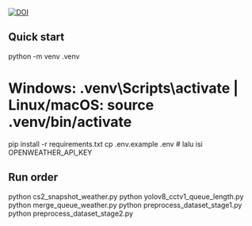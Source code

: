 [![DOI](https://zenodo.org/badge/DOI/10.5281/zenodo.17394577.svg)](https://doi.org/10.5281/zenodo.17394577)

## Quick start
python -m venv .venv
# Windows: .venv\Scripts\activate   |  Linux/macOS: source .venv/bin/activate
pip install -r requirements.txt
cp .env.example .env   # lalu isi OPENWEATHER_API_KEY

## Run order
python cs2_snapshot_weather.py
python yolov8_cctv1_queue_length.py
python merge_queue_weather.py
python preprocess_dataset_stage1.py
python preprocess_dataset_stage2.py
